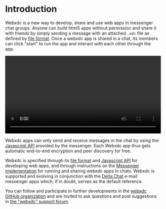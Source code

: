 # Introduction 

Webxdc is a new way to develop, share and use web apps in messenger chat groups. Anyone can build html5 apps without permission and share it with friends by simply sending a message with an attached `.xdc` file as defined by [file format]. Once a webxdc app is shared in a chat, its members can click "start" to run the app and interact with each other through the app. 

<video controls style="width:560px; max-width: 100%;"><source src="https://webxdc.github.io/website/assets/just-web-apps.mp4" type="video/mp4"><a href="https://www.youtube.com/watch?v=I1K4pBvb2pI">watch video “just web apps“ on youtube</a></video>

Webxdc apps can only send and receive messages in the chat by using the [Javascript API] provided by the messenger. Each Webxdc app thus gets automatic end-to-end encryption and peer discovery for free. 

Webxdc is specified through its [file format] and [Javascript API] for developing web apps, and through instructions on the [Messenger implementation] for running and sharing webxdc apps in chats. Webxdc is supported and evolving in conjunction with the [Delta Chat](https://delta.chat) e-mail messenger apps which, if in doubt, serves as the default reference. 

You can follow and participate in further developments in the [webxdc GitHub organization](https://github.com/webxdc) and are invited to ask questions and post suggestions in [the "webxdc" support forum](https://support.delta.chat/c/webxdc/20).

[file format]: spec.md#webxdc-file-format
[Javascript API]: spec.md#webxdc-api
[Messenger implementation]: spec.md#messenger-implementation
